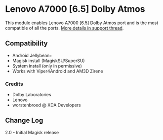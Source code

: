 # Lenovo A7000 [6.5] Dolby Atmos
This module enables Lenovo A7000 [6.5] Dolby Atmos port and is the most compatible of all the ports. [More details in support thread](https://forum.xda-developers.com/android/software/soundmod-axon-7-dolby-atmos-t3412342).

## Compatibility
* Android Jellybean+
* Magisk install (MagiskSU/SuperSU)
* System install (only in permissive)
* Works with Viper4Android and AM3D Zirene

### Credits
* Dolby Laboratories
* Lenovo
* worstenbrood @ XDA Developers

## Change Log
2.0
    - Initial Magisk release
